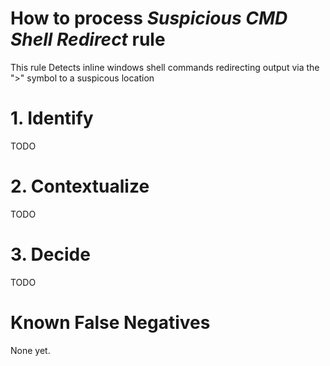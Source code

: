# How to process *Suspicious CMD Shell Redirect* rule
This rule Detects inline windows shell commands redirecting output via the ">" symbol to a suspicous location

# 1. Identify
TODO

# 2. Contextualize
TODO

# 3. Decide
TODO

# Known False Negatives
None yet.
